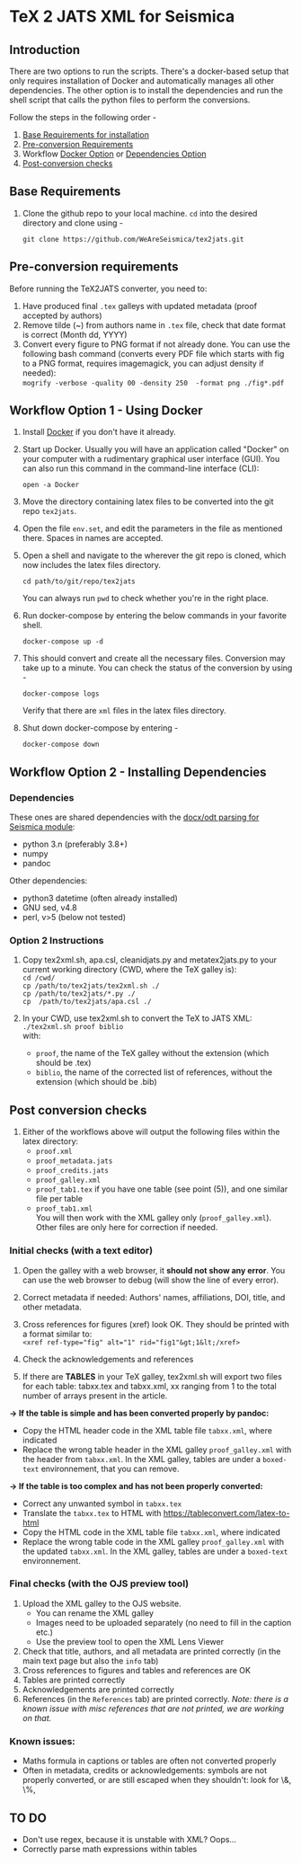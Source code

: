 # TeX 2 JATS XML for Seismica

## Introduction
There are two options to run the scripts. There's a docker-based setup that only requires installation of Docker and automatically manages all other dependencies. The other option is to install the dependencies and run the shell script that calls the python files to perform the conversions.

Follow the steps in the following order - 
1. [Base Requirements for installation](#base-requirements)
2. [Pre-conversion Requirements](#pre--conversion-requirements)
3. Workflow [Docker Option](#workflow-option-1---using-docker) or [Dependencies Option](#workflow-option-2---installing-dependencies)
4. [Post-conversion checks](#post--conversion-checks)

## Base Requirements
1. Clone the github repo to your local machine. `cd` into the desired directory and clone using - 
    ```
    git clone https://github.com/WeAreSeismica/tex2jats.git
    ```

## Pre-conversion requirements
Before running the TeX2JATS converter, you need to:
1. Have produced final `.tex` galleys with updated metadata (proof accepted by authors)
2. Remove tilde (~) from authors name in `.tex` file, check that date format is correct (Month dd, YYYY)
3. Convert every figure to PNG format if not already done. You can use the following bash command (converts every PDF file which starts with fig to a PNG format, requires imagemagick, you can adjust density if needed):  
`mogrify -verbose -quality 00 -density 250  -format png ./fig*.pdf`


## Workflow Option 1 - Using Docker
1. Install [Docker](https://www.docker.com/) if you don't have it already.

1. Start up Docker. Usually you will have an application called "Docker" on your computer with a rudimentary graphical user interface (GUI). You can also run this command in the command-line interface (CLI):
    ```
    open -a Docker
    ```

1. Move the directory containing latex files to be converted into the git repo `tex2jats`.

1. Open the file `env.set`, and edit the parameters in the file as mentioned there. Spaces in names are accepted.

1. Open a shell and navigate to the wherever the git repo is cloned, which now includes the latex files directory.
    ```
    cd path/to/git/repo/tex2jats
    ```
    You can always run `pwd` to check whether you're in the right place.

1. Run docker-compose by entering the below commands in your favorite shell.
    ```
    docker-compose up -d
    ```

1. This should convert and create all the necessary files. Conversion may take up to a minute. You can check the status of the conversion by using - 
    ```
    docker-compose logs
    ```
    Verify that there are `xml` files in the latex files directory. 

1. Shut down docker-compose by entering - 
    ```
    docker-compose down
    ```

## Workflow Option 2 - Installing Dependencies

### Dependencies
These ones are shared dependencies with the [docx/odt parsing for Seismica module](https://github.com/WeAreSeismica/seismica-sce):
- python 3.n (preferably 3.8+)
- numpy
- pandoc

Other dependencies:
- python3 datetime (often already installed)
- GNU sed, v4.8
- perl, v>5 (below not tested)

### Option 2 Instructions
1. Copy tex2xml.sh, apa.csl, cleanidjats.py and metatex2jats.py to your current working directory (CWD, where the TeX galley is):  
`cd /cwd/`  
`cp /path/to/tex2jats/tex2xml.sh ./`  
`cp /path/to/tex2jats/*.py ./`  
`cp  /path/to/tex2jats/apa.csl ./`  

1. In your CWD, use tex2xml.sh to convert the TeX to JATS XML:  
`./tex2xml.sh proof biblio`  
with:  
    - `proof`, the name of the TeX galley without the extension (which should be .tex)
    - `biblio`, the name of the corrected list of references, without the extension (which should be .bib)

## Post conversion checks

1. Either of the workflows above will output the following files within the latex directory:
    - `proof.xml`  
    - `proof_metadata.jats`  
    - `proof_credits.jats`
    - `proof_galley.xml`
    - `proof_tab1.tex` if you have one table (see point (5)), and one similar file per table
    - `proof_tab1.xml`   
You will then work with the XML galley only (`proof_galley.xml`). Other files are only here for correction if needed.

### Initial checks (with a text editor)

1. Open the galley with a web browser, it **should not show any error**. You can use the web browser to debug (will show the line of every error).

3. Correct metadata if needed: Authors' names, affiliations, DOI, title, and other metadata.

4. Cross references for figures (xref) look OK. They should be printed with a format similar to:  
    `<xref ref-type="fig" alt="1" rid="fig1"&gt;1&lt;/xref>`

5. Check the acknowledgements and references

4. If there are **TABLES** in your TeX galley, tex2xml.sh will export two files for each table: tabxx.tex and tabxx.xml, xx ranging from 1 to the total number of arrays present in the article.

**-> If the table is simple and has been converted properly by pandoc:**
- Copy the HTML header code in the XML table file `tabxx.xml`, where indicated
- Replace the wrong table header in the XML galley `proof_galley.xml` with the header from `tabxx.xml`. In the XML galley, tables are under a `boxed-text` environnement, that you can remove.
    
**-> If the table is too complex and has not been properly converted:**
- Correct any unwanted symbol in `tabxx.tex`
- Translate the `tabxx.tex` to HTML with https://tableconvert.com/latex-to-html
- Copy the HTML code  in the XML table file `tabxx.xml`, where indicated
- Replace the wrong table code in the XML galley `proof_galley.xml` with the updated `tabxx.xml`. In the XML galley, tables are under a `boxed-text` environnement.
    
### Final checks (with the OJS preview tool)

1. Upload the XML galley to the OJS website. 
    - You can rename the XML galley 
    - Images need to be uploaded separately (no need to fill in the caption etc.)
    - Use the preview tool to open the XML Lens Viewer
2. Check that title, authors, and all metadata are printed correctly (in the main text page but also the `info` tab)
3. Cross references to figures and tables and references are OK
4. Tables are printed correctly
5. Acknowledgements are printed correctly
6. References (in the `References` tab) are printed correctly. *Note: there is a known issue with misc references that are not printed, we are working on that.*

### Known issues:
- Maths formula in captions or tables are often not converted properly
- Often in metadata, credits or acknowledgements: symbols are not properly converted, or are still escaped when they shouldn't: look for \\&, \\%,

## TO DO
- Don't use regex, because it is unstable with XML? Oops…
- Correctly parse math expressions within tables
